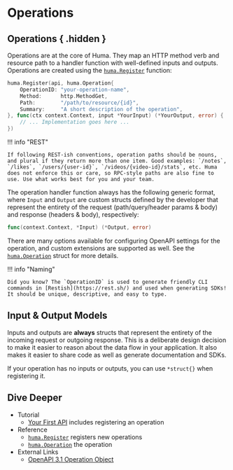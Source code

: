 # Operations

## Operations { .hidden }

Operations are at the core of Huma. They map an HTTP method verb and resource path to a handler function with well-defined inputs and outputs. Operations are created using the [`huma.Register`](https://pkg.go.dev/github.com/danielgtaylor/huma/v2#Register) function:

```go
huma.Register(api, huma.Operation{
	OperationID: "your-operation-name",
	Method:      http.MethodGet,
	Path:        "/path/to/resource/{id}",
	Summary:     "A short description of the operation",
}, func(ctx context.Context, input *YourInput) (*YourOutput, error) {
	// ... Implementation goes here ...
})
```

!!! info "REST"

    If following REST-ish conventions, operation paths should be nouns, and plural if they return more than one item. Good examples: `/notes`, `/likes`, `/users/{user-id}`, `/videos/{video-id}/stats`, etc. Huma does not enforce this or care, so RPC-style paths are also fine to use. Use what works best for you and your team.

The operation handler function always has the following generic format, where `Input` and `Output` are custom structs defined by the developer that represent the entirety of the request (path/query/header params & body) and response (headers & body), respectively:

```go
func(context.Context, *Input) (*Output, error)
```

There are many options available for configuring OpenAPI settings for the operation, and custom extensions are supported as well. See the [`huma.Operation`](https://pkg.go.dev/github.com/danielgtaylor/huma/v2#Schema) struct for more details.

!!! info "Naming"

    Did you know? The `OperationID` is used to generate friendly CLI commands in [Restish](https://rest.sh/) and used when generating SDKs! It should be unique, descriptive, and easy to type.

## Input & Output Models

Inputs and outputs are **always** structs that represent the entirety of the incoming request or outgoing response. This is a deliberate design decision to make it easier to reason about the data flow in your application. It also makes it easier to share code as well as generate documentation and SDKs.

If your operation has no inputs or outputs, you can use `*struct{}` when registering it.

## Dive Deeper

-   Tutorial
    -   [Your First API](/tutorial/your-first-api/#operation) includes registering an operation
-   Reference
    -   [`huma.Register`](https://pkg.go.dev/github.com/danielgtaylor/huma/v2#Register) registers new operations
    -   [`huma.Operation`](https://pkg.go.dev/github.com/danielgtaylor/huma/v2#Operation) the operation
-   External Links
    -   [OpenAPI 3.1 Operation Object](https://spec.openapis.org/oas/v3.1.0#operation-object)
